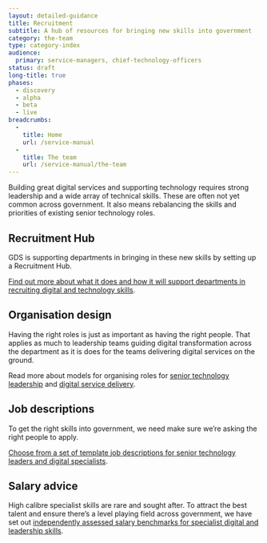 ```yaml
---
layout: detailed-guidance
title: Recruitment
subtitle: A hub of resources for bringing new skills into government
category: the-team
type: category-index
audience:
  primary: service-managers, chief-technology-officers
status: draft
long-title: true
phases:
  - discovery
  - alpha
  - beta
  - live
breadcrumbs:
  -
    title: Home
    url: /service-manual
  -
    title: The team
    url: /service-manual/the-team
---
```



Building great digital services and supporting technology requires strong leadership and a wide array of technical skills. These are often not yet common across government. It also means rebalancing the skills and priorities of existing senior technology roles.

## Recruitment Hub

GDS is supporting departments in bringing in these new skills by setting up a Recruitment Hub.

[Find out more about what it does and how it will support departments in recruiting digital and technology skills](/service-manual/the-team/recruitment/hub.html).


## Organisation design

Having the right roles is just as important as having the right people. That applies as much to leadership teams guiding digital transformation across the department as it is does for the teams delivering digital services on the ground.

Read more about models for organising roles for [senior technology leadership](/service-manual/the-team/recruitment/scs-orgdesign.html) and [digital service delivery](/service-manual/the-team/recruitment/hub.html).


## Job descriptions

To get the right skills into government, we need make sure we’re asking the right people to apply.

[Choose from a set of template job descriptions for senior technology leaders and digital specialists](/service-manual/the-team/recruitment/job-descriptions.html).


## Salary advice

High calibre specialist skills are rare and sought after. To attract the best talent and ensure there’s a level playing field across government, we have set out [independently assessed salary benchmarks for specialist digital and leadership skills](/service-manual/the-team/recruitment/salary-advice.html).
